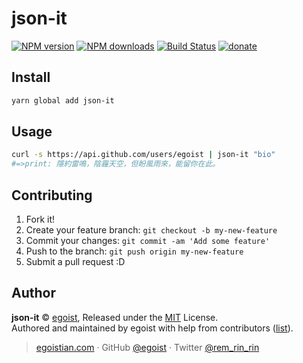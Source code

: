 # json-it

[![NPM version](https://img.shields.io/npm/v/json-it.svg?style=flat)](https://npmjs.com/package/json-it) [![NPM downloads](https://img.shields.io/npm/dm/json-it.svg?style=flat)](https://npmjs.com/package/json-it) [![Build Status](https://img.shields.io/circleci/project/egoist/json-it/master.svg?style=flat)](https://circleci.com/gh/egoist/json-it) [![donate](https://img.shields.io/badge/$-donate-ff69b4.svg?maxAge=2592000&style=flat)](https://github.com/egoist/donate)

## Install

```bash
yarn global add json-it
```

## Usage

```bash
curl -s https://api.github.com/users/egoist | json-it "bio"
#=>print: 隱約雷鳴，陰霾天空，但盼風雨來，能留你在此。
```

## Contributing

1. Fork it!
2. Create your feature branch: `git checkout -b my-new-feature`
3. Commit your changes: `git commit -am 'Add some feature'`
4. Push to the branch: `git push origin my-new-feature`
5. Submit a pull request :D


## Author

**json-it** © [egoist](https://github.com/egoist), Released under the [MIT](./LICENSE) License.<br>
Authored and maintained by egoist with help from contributors ([list](https://github.com/egoist/json-it/contributors)).

> [egoistian.com](https://egoistian.com) · GitHub [@egoist](https://github.com/egoist) · Twitter [@rem_rin_rin](https://twitter.com/rem_rin_rin)
